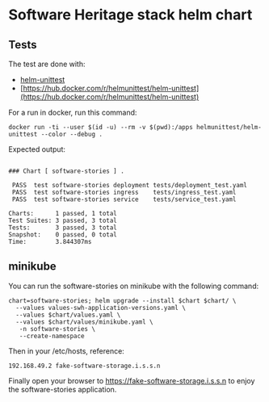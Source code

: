 # Software Heritage stack helm chart
## Tests

The test are done with:
* [helm-unittest](https://github.com/helm-unittest/helm-unittest)
* [https://hub.docker.com/r/helmunittest/helm-unittest](https://hub.docker.com/r/helmunittest/helm-unittest)

For a run in docker, run this command:

```
docker run -ti --user $(id -u) --rm -v $(pwd):/apps helmunittest/helm-unittest --color --debug .
```

Expected output:

```

### Chart [ software-stories ] .

 PASS  test software-stories deployment tests/deployment_test.yaml
 PASS  test software-stories ingress    tests/ingress_test.yaml
 PASS  test software-stories service    tests/service_test.yaml

Charts:      1 passed, 1 total
Test Suites: 3 passed, 3 total
Tests:       3 passed, 3 total
Snapshot:    0 passed, 0 total
Time:        3.844307ms

```

## minikube

You can run the software-stories on minikube with the following command:

```
chart=software-stories; helm upgrade --install $chart $chart/ \
  --values values-swh-application-versions.yaml \
  --values $chart/values.yaml \
  --values $chart/values/minikube.yaml \
   -n software-stories \
   --create-namespace
```

Then in your /etc/hosts, reference:

```
192.168.49.2 fake-software-storage.i.s.s.n
```

Finally open your browser to https://fake-software-storage.i.s.s.n to enjoy the
software-stories application.

